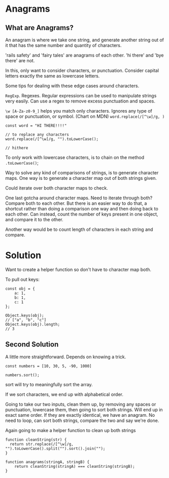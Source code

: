 # Anagrams

## What are Anagrams?

An anagram is where we take one string, and generate another string out of it that has the same number and quantity of characters.

'rails safety' and 'fairy tales' are anagrams of each other.
'hi there' and 'bye there' are not.

In this, only want to consider characters, or punctuation. Consider capital letters exactly the same as lowercase letters.

Some tips for dealing with these edge cases around characters.

`RegExp`. Regexes. Regular expressions can be used to manipulate strings very easily. Can use a regex to remove excess punctuation and spaces.

`\w [A-Za-z0-9_]` helps you match only characters. Ignores any type of space or punctuation, or symbol. (Chart on MDN) `word.replace(/[^\w]/g, )`

```
const word = "HI THERE!!!!"

// to replace any characters
word.replace(/[^\w]/g, "").toLowerCase();

// hithere
```

To only work with lowercase characters, is to chain on the method `.toLowerCase()`;

Way to solve any kind of comparisons of strings, is to generate character maps. One way is to generate a character map out of both strings given.

Could iterate over both character maps to check.

One last gotcha around character maps. Need to iterate through both? Compare both to each other. But there is an easier way to do that, a shortcut rather than doing a comparison one way and then doing back to each other. Can instead, count the number of keys present in one object, and compare it to the other.

Another way would be to count length of characters in each string and compare.

# Solution

Want to create a helper function so don't have to character map both.

To pull out keys:

```
const obj = {
    a: 1,
    b: 1,
    c: 1
};

Object.keys(obj);
// ["a", "b", "c"]
Object.keys(obj).length;
// 3
```

## Second Solution

A little more straightforward. Depends on knowing a trick.

```
const numbers = [10, 30, 5, -90, 1000]

numbers.sort();
```

sort will try to meaningfully sort the array.

If we sort characters, we end up with alphabetical order.

Going to take our two inputs, clean them up, by removing any spaces or punctuation, lowercase them, then going to sort both strings. Will end up in exact same order. If they are exactly identical, we have an anagram. No need to loop, can sort both strings, compare the two and say we're done.

Again going to make a helper function to clean up both strings

```
function cleanString(str) {
  return str.replace(/[^\w]/g, "").toLowerCase().split("").sort().join("");
}

function anagrams(stringA, stringB) {
    return cleanString(stringA) === cleanString(stringB);
}
```
